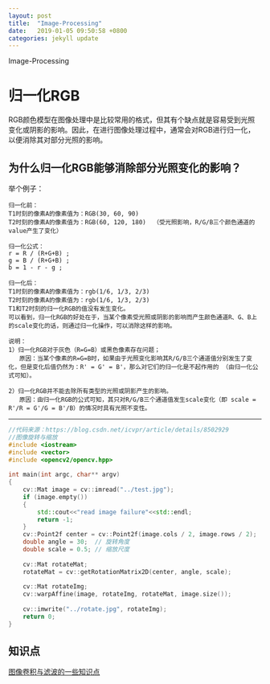 ```yaml
---
layout: post
title:  "Image-Processing"
date:   2019-01-05 09:50:58 +0800
categories: jekyll update
---
```

Image-Processing

# 归一化RGB
   RGB颜色模型在图像处理中是比较常用的格式，但其有个缺点就是容易受到光照变化或阴影的影响。因此，在进行图像处理过程中，通常会对RGB进行归一化，以便消除其对部分光照的影响。
## 为什么归一化RGB能够消除部分光照变化的影响？
举个例子：
```shell
归一化前：
T1时刻的像素A的像素值为：RGB(30, 60, 90)
T2时刻的像素A的像素值为：RGB(60, 120, 180)  （受光照影响，R/G/B三个颜色通道的value产生了变化）

归一化公式：
r = R / (R+G+B) ;
g = B / (R+G+B) ;
b = 1 - r - g ;

归一化后：
T1时刻的像素A的像素值为：rgb(1/6, 1/3, 2/3)
T2时刻的像素A的像素值为：rgb(1/6, 1/3, 2/3)
T1和T2时刻的归一化RGB的值没有发生变化。
可以看到，归一化RGB的好处在于，当某个像素受光照或阴影的影响而产生颜色通道R、G、B上的scale变化的话，则通过归一化操作，可以消除这样的影响。

说明：
1）归一化RGB对于灰色（R=G=B）或黑色像素存在问题；
   原因：当某个像素的R=G=B时，如果由于光照变化影响其R/G/B三个通道值分别发生了变化，但是变化后值仍然为：R' = G' = B'，那么对它们的归一化是不起作用的 （由归一化公式可知）。
   
2）归一化RGB并不能去除所有类型的光照或阴影产生的影响。
   原因：由归一化RGB的公式可知，其只对R/G/B三个通道值发生scale变化（即 scale = R'/R = G'/G = B'/B）的情况时具有光照不变性。
```
---

```c++
//代码来源：https://blog.csdn.net/icvpr/article/details/8502929
//图像旋转与缩放 
#include <iostream>
#include <vector>
#include <opencv2/opencv.hpp>
 
int main(int argc, char** argv)
{ 
	cv::Mat image = cv::imread("../test.jpg");
	if (image.empty())
	{
		std::cout<<"read image failure"<<std::endl;
		return -1;
	} 
	cv::Point2f center = cv::Point2f(image.cols / 2, image.rows / 2);  // 旋转中心
	double angle = 30;  // 旋转角度
	double scale = 0.5; // 缩放尺度
 
	cv::Mat rotateMat; 
	rotateMat = cv::getRotationMatrix2D(center, angle, scale);
 
	cv::Mat rotateImg;
	cv::warpAffine(image, rotateImg, rotateMat, image.size());
 
	cv::imwrite("../rotate.jpg", rotateImg); 
	return 0;
}
```
## 知识点
 [图像卷积与滤波的一些知识点](https://blog.csdn.net/zouxy09/article/details/49080029)    
   
   
   
